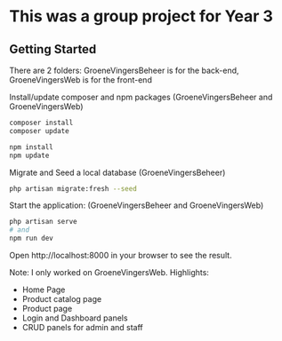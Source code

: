 # This was a group project for Year 3

## Getting Started
There are 2 folders: 
GroeneVingersBeheer is for the back-end, GroeneVingersWeb is for the front-end

Install/update composer and npm packages (GroeneVingersBeheer and GroeneVingersWeb)

```bash
composer install
composer update

npm install
npm update
```

Migrate and Seed a local database (GroeneVingersBeheer)

```bash
php artisan migrate:fresh --seed
```

Start the application: (GroeneVingersBeheer and GroeneVingersWeb)

```bash
php artisan serve
# and
npm run dev
```

Open http://localhost:8000 in your browser to see the result.

Note: I only worked on GroeneVingersWeb.
Highlights:
- Home Page
- Product catalog page
- Product page
- Login and Dashboard panels
- CRUD panels for admin and staff

